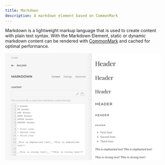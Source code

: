 ```yaml
---
title: Markdown
description: A markdown element based on CommonMark
---
```


<!--@include: ./_partials/intro-element.md-->

Markdown is a lightweight markup language that is used to create content with plain text syntax. With the Markdown Element, static or dynamic markdown content can be rendered with [CommonMark](https://commonmark.org) and cached for optimal performance.

![Markdown Element](./assets/markdown-element.webp)
